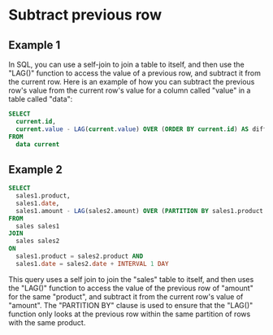 # Subtract previous row

## Example 1

In SQL, you can use a self-join to join a table to itself, and then use the "LAG()" function to access the value of a previous row, and subtract it from the current row.
Here is an example of how you can subtract the previous row's value from the current row's value for a column called "value" in a table called "data":

```SQL
SELECT
  current.id,
  current.value - LAG(current.value) OVER (ORDER BY current.id) AS difference
FROM
  data current
```

## Example 2

```SQL
SELECT
  sales1.product,
  sales1.date,
  sales1.amount - LAG(sales2.amount) OVER (PARTITION BY sales1.product ORDER BY sales1.date) AS difference
FROM
  sales sales1
JOIN
  sales sales2
ON
  sales1.product = sales2.product AND
  sales1.date = sales2.date + INTERVAL 1 DAY
```

This query uses a self join to join the "sales" table to itself, and then uses the "LAG()" function to access the value of the previous row of "amount" for the same "product", and subtract it from the current row's value of "amount". The "PARTITION BY" clause is used to ensure that the "LAG()" function only looks at the previous row within the same partition of rows with the same product.
